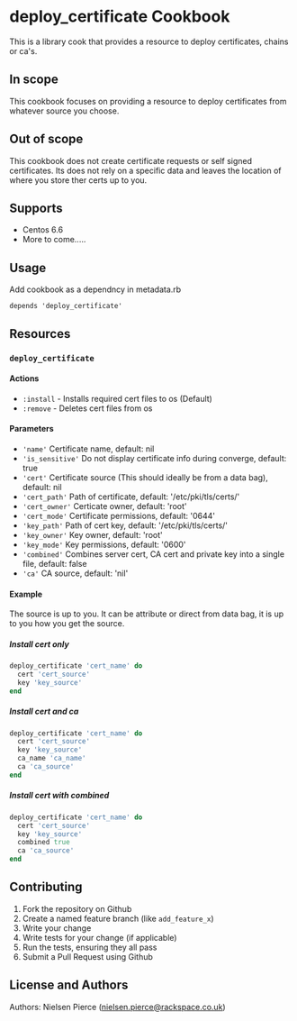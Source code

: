 deploy_certificate Cookbook
===========================

This is a library cook that provides a resource to deploy certificates, chains or ca's.  


## In scope  

This cookbook focuses on providing a resource to deploy certificates from whatever source you choose. 

## Out of scope

This cookbook does not create certificate requests or self signed certificates. Its does not rely on a specific data and leaves the location of where you store ther certs up to you.
 


Supports
------------
* Centos 6.6
* More to come.....


Usage
-----
Add cookbook as a dependncy in metadata.rb  

`depends 'deploy_certificate'`


## Resources

### `deploy_certificate`  

#### Actions


* `:install` - Installs required cert files to os (Default)
* `:remove` - Deletes cert files from os

#### Parameters  

* `'name'` Certificate name, default: nil
* `'is_sensitive'` Do not display certificate info during converge, default: true
* `'cert'` Certificate source (This should ideally be from a data bag), default: nil
* `'cert_path'` Path of certificate, default: '/etc/pki/tls/certs/'
* `'cert_owner'` Certicate owner, default: 'root'
* `'cert_mode'` Certificate permissions, default: '0644'
* `'key_path'` Path of cert key, default: '/etc/pki/tls/certs/'
* `'key_owner'` Key owner, default: 'root'
* `'key_mode'` Key permissions, default: '0600'
* `'combined'` Combines server cert, CA cert and private key into a single file, default: false
* `'ca'` CA source, default: 'nil'


#### Example  

The source is up to you. It can be attribute or direct from data bag, it is up to you how you get the source.

##### Install cert only  

```ruby
deploy_certificate 'cert_name' do
  cert 'cert_source'
  key 'key_source'
end
```  

##### Install cert and ca  

```ruby
deploy_certificate 'cert_name' do
  cert 'cert_source'
  key 'key_source'
  ca_name 'ca_name'
  ca 'ca_source'
end
```

##### Install cert with combined  

```ruby
deploy_certificate 'cert_name' do
  cert 'cert_source'
  key 'key_source'
  combined true
  ca 'ca_source'
end
```


Contributing
------------

1. Fork the repository on Github  
2. Create a named feature branch (like `add_feature_x`)  
3. Write your change  
4. Write tests for your change (if applicable)  
5. Run the tests, ensuring they all pass  
6. Submit a Pull Request using Github  

License and Authors
-------------------
Authors: Nielsen Pierce (nielsen.pierce@rackspace.co.uk)
